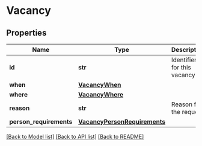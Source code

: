 # Vacancy

## Properties
Name | Type | Description | Notes
------------ | ------------- | ------------- | -------------
**id** | **str** | Identifier for this vacancy | 
**when** | [**VacancyWhen**](VacancyWhen.md) |  | [optional] 
**where** | [**VacancyWhere**](VacancyWhere.md) |  | [optional] 
**reason** | **str** | Reason for the request | [optional] 
**person_requirements** | [**VacancyPersonRequirements**](VacancyPersonRequirements.md) |  | [optional] 

[[Back to Model list]](../README.md#documentation-for-models) [[Back to API list]](../README.md#documentation-for-api-endpoints) [[Back to README]](../README.md)


